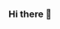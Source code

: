   ### Hi there 👋

<!--
**imamhafiidz/imamhafiidz** is a ✨ _special_ ✨ repository because its `README.md` (this file) appears on your GitHub profile.

Here are some ideas to get you started:


# Hi there, I'm Imam - aka [imamhafiidz](https://www.youtube.com/channel/UC22xix7qvwpYWnSQ5QEYtAQ) 👋
## About me:
- 🔭 I’m currently seek a job
- 🌱 I’m currently learning Python and MySql
- 👯 I’m looking to collaborate on Data Analyst and Mathematical
- 🤔 I’m looking for suggest for Project Ideas
- 💬 Ask me about anything
- 📫 How to reach me: imamhafiidz@gmail.com
## Education:

#### 1. [Universitas Islam Negeri Sunan Kalijaga](https://uin-suka.ac.id/) | Bachelor of Mathematics | Yogyakarta `2019-2023`
   - Head of the Advocacy Department of the Mathematics Students' Association,
   - Assisted the Numerical Methods lecturer's 

 #### 2. [SMA N 9 Semarang](https://sman9smg.sch.id/) | MIPA | Semarang `2016-2019
   - Chief of Bismapala

## Work Experience:
#### 1. [eFishery PT Multidaya Teknologi Nusantara](https://efishery.com/id) | Data Annotation Intern | Bandung `Oct'2023 - Now`
   - Annotate or label data according to specific guidelines or criteria especially tagging images
   - Ensuring the accuracy and consistency of annotationsAttention to detail to ensure accurate and consistent labeling of data
   - Having domain knowledge in areas such as computer vision
   - Possess analytical thinking skills to identify patterns, structures, or relevant features in the data
   - Help develop the company's business concept for business growth
#### 2. [Internet Learning Cafe](https://www.internetlearningcafe.com/) | Barista | Purwokerto `2019-2019`
   - Utilized a point-of-sale (POS) system to accurately process customer payments
   - Responsible helping for handle objection problems to provide the best experience in internet access
   - Adapted to different customer needs and preferences, resulting in increased customer satisfaction
   - Operated and maintained coffee and espresso machines, ensuring proper maintenance and cleanliness
   - Provide the highest level of customer service at every shift 
   - Ensure the stock of food and beverages is in good condition
   - Make daily financial records and report to management
---

### Languages and Tools:

[<img align="left" alt="MySQL" width="30px" src="https://cdn.jsdelivr.net/gh/devicons/devicon/icons/mysql/mysql-original.svg" style="padding-right:10px;" />][webdev]
[<img align="left" alt="Python" width="30px" src="https://upload.wikimedia.org/wikipedia/commons/thumb/c/c3/Python-logo-notext.svg/110px-Python-logo-notext.svg.png?20100317150552" style="padding-right:10px;" />][webdev]
[<img align="left" alt="Pycharm" width="30px" src="https://upload.wikimedia.org/wikipedia/commons/thumb/1/1d/PyCharm_Icon.svg/220px-PyCharm_Icon.svg.png" style="padding-right:10px;" />][webdev]
[<img align="left" alt="Excel" width="30px" src="https://is2-ssl.mzstatic.com/image/thumb/Purple126/v4/a8/fd/5a/a8fd5a84-c6f1-355f-3b9f-6e86598efaa3/XCEL.png/1200x630bb.png" style="padding-right:10px;" />][webdev]
[<img align="left" alt="Power BI" width="30px" src="https://powerbi.microsoft.com/pictures/application-logos/svg/powerbi.svg" style="padding-right:0px;" />][webdev]
[<img align="left" alt="Tableau" width="50px" src="https://logos-world.net/wp-content/uploads/2021/10/Tableau-Symbol.png" style="padding-right:10px;" />][webdev]

<br />
<br />

---
### Connect with me:

[![website](./img/linkedin-light.svg)](https://www.linkedin.com/in/imamhafiidz#gh-light-mode-only)
[![website](./img/linkedin-dark.svg)](https://www.linkedin.com/in/imamhafiidz#gh-dark-mode-only)


[webdev]: https://github.com/imamhafiidz/imamhafiidz
